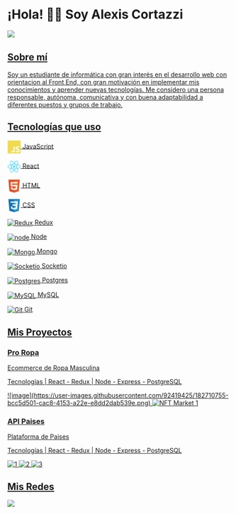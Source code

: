 <h1>¡Hola! 👨‍💻 Soy Alexis Cortazzi</h1>

<div align="left">
  <a href="https://github.com/pablo-zalazar">
  
  <img height="140em" src="https://github-readme-stats.vercel.app/api/top-langs/?username=pablo-zalazar&layout=compact&langs_count=7&theme=dark"/>
</div>

<h2>Sobre mí</h2>
<p>
  Soy un estudiante de informática con gran interés en el desarrollo web con orientacion al Front
  End, con gran motivación en implementar mis conocimientos y aprender nuevas tecnologías. Me
  considero una persona responsable, autónoma, comunicativa y con buena adaptabilidad a
  diferentes puestos y grupos de trabajo.  
</p>

<div style="display: inline_block">
  <h2>Tecnologías que uso</h2>
  <p>
    <img align="center" alt="Js" height="30" width="30" src="https://raw.githubusercontent.com/devicons/devicon/master/icons/javascript/javascript-plain.svg">
    <span>JavaScript</span>
    <br>
  </p>
  <p>
    <img align="center" alt="React" height="30" width="30" src="https://raw.githubusercontent.com/devicons/devicon/master/icons/react/react-original.svg">
    <span>React</span>
  </p>
  <p>
    <img align="center" alt="HTML" height="30" width="30" src="https://raw.githubusercontent.com/devicons/devicon/master/icons/html5/html5-original.svg">
    <span>HTML</span>
  </p>
  <p>
    <img align="center" alt="CSS" height="30" width="30" src="https://raw.githubusercontent.com/devicons/devicon/master/icons/css3/css3-original.svg">
    <span>CSS</span>
  </p>
  <p>
    <img alt="Redux" height="30" width="30" align="center" src="https://cdn.jsdelivr.net/gh/devicons/devicon/icons/redux/redux-original.svg" />
    <span>Redux</span>
  </p>
  <p>
    <img alt="node" height="30" width="30" align="center" src="https://cdn.jsdelivr.net/gh/devicons/devicon/icons/nodejs/nodejs-original-wordmark.svg" />
    <span>Node</span>
  </p>
  <p>
    <img alt="Mongo" height="30" width="30" align="center"  src="https://cdn.jsdelivr.net/gh/devicons/devicon/icons/mongodb/mongodb-original-wordmark.svg" />
    <span>Mongo</span>
  </p>
  <p>
    <img alt="Socketio" height="30" width="30" align="center" src="https://cdn.jsdelivr.net/gh/devicons/devicon/icons/socketio/socketio-original.svg" />
    <span>Socketio</span>
  </p>
  <p>
    <img alt="Postgres" height="30" width="30" align="center" src="https://cdn.jsdelivr.net/gh/devicons/devicon/icons/postgresql/postgresql-original.svg" />
    <span>Postgres</span>
  </p>
  <p>
    <img alt="MySQL" height="30" width="30" align="center" src="https://cdn.jsdelivr.net/gh/devicons/devicon/icons/mysql/mysql-original-wordmark.svg" />
    <span>MySQL</span>
  </p>
  <p>
    <img alt="Git" height="30" width="30" align="center"  src="https://cdn.jsdelivr.net/gh/devicons/devicon/icons/git/git-original.svg" />
    <span>Git</span>
  </p>
</div>

<div>
    <h2>Mis Proyectos</h2>
    <h3>Pro Ropa</h3>
    <p>Ecommerce de Ropa Masculina</p>
    <p>Tecnologías | React - Redux | Node - Express - PostgreSQL </p>
  ![image](https://user-images.githubusercontent.com/92419425/182710755-bcc5d501-cac8-4153-a22e-e8dd2dab539e.png)
  <img alt='NFT Market 1' src='https://user-images.githubusercontent.com/92419425/182440652-0b15e962-ae4c-4dce-bbe8-e4fa537eb463.png' />
    

  <h3>API Paises</h3>
  <p>Plataforma de Paises</p>
  <p>Tecnologías | React - Redux | Node - Express - PostgreSQL </p>
  <img alt='1' src='https://user-images.githubusercontent.com/92419425/182440652-0b15e962-ae4c-4dce-bbe8-e4fa537eb463.png' />
  <img alt='2' src='https://user-images.githubusercontent.com/92419425/182439925-dd0045ed-bcf0-442f-9911-3bb0c6b18fe5.png' />
  <img alt='3' src='https://user-images.githubusercontent.com/92419425/182440005-5d79a870-f600-4347-905a-0f3d43a2ac3c.png' />
</div>

<div> 
    <h2>Mis Redes</h2>
    <a href="https://www.linkedin.com/in/alexis-cortazzi-247585213/" target="_blank"><img src="https://img.shields.io/badge/-LinkedIn-%230077B5?style=for-the-badge&logo=linkedin&logoColor=white" target="_blank"></a> 
</div>
